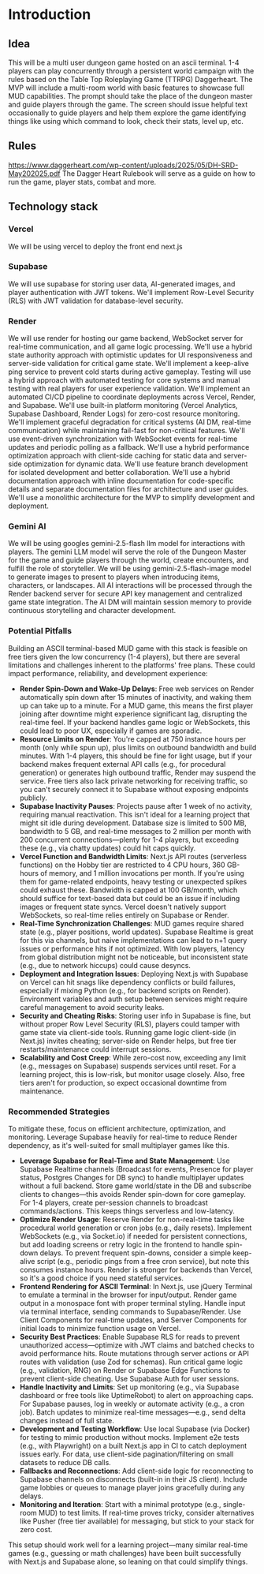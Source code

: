 # Introduction

## Idea

This will be a multi user dungeon game hosted on an ascii terminal. 1-4 players can play concurrently through a persistent world campaign with the rules based on the Table Top Roleplaying Game (TTRPG) Daggerheart. The MVP will include a multi-room world with basic features to showcase full MUD capabilities. The prompt should take the place of the dungeon master and guide players through the game. The screen should issue helpful text occasionally to guide players and help them explore the game identifying things like using which command to look, check their stats, level up, etc.

## Rules

<https://www.daggerheart.com/wp-content/uploads/2025/05/DH-SRD-May202025.pdf>
The Dagger Heart Rulebook will serve as a guide on how to run the game, player stats, combat and more.

## Technology stack

### Vercel

We will be using vercel to deploy the front end next.js

### Supabase

We will use supabase for storing user data, AI-generated images, and player authentication with JWT tokens. We'll implement Row-Level Security (RLS) with JWT validation for database-level security.

### Render

We will use render for hosting our game backend, WebSocket server for real-time communication, and all game logic processing. We'll use a hybrid state authority approach with optimistic updates for UI responsiveness and server-side validation for critical game state. We'll implement a keep-alive ping service to prevent cold starts during active gameplay. Testing will use a hybrid approach with automated testing for core systems and manual testing with real players for user experience validation. We'll implement an automated CI/CD pipeline to coordinate deployments across Vercel, Render, and Supabase. We'll use built-in platform monitoring (Vercel Analytics, Supabase Dashboard, Render Logs) for zero-cost resource monitoring. We'll implement graceful degradation for critical systems (AI DM, real-time communication) while maintaining fail-fast for non-critical features. We'll use event-driven synchronization with WebSocket events for real-time updates and periodic polling as a fallback. We'll use a hybrid performance optimization approach with client-side caching for static data and server-side optimization for dynamic data. We'll use feature branch development for isolated development and better collaboration. We'll use a hybrid documentation approach with inline documentation for code-specific details and separate documentation files for architecture and user guides. We'll use a monolithic architecture for the MVP to simplify development and deployment.

### Gemini AI 

We will be using googles gemini-2.5-flash llm model for interactions with players. The gemini LLM model will serve the role of the Dungeon Master for the game and guide players through the world, create encounters, and fulfill the role of storyteller. We will be using gemini-2.5-flash-image model to generate images to present to players when introducing items, characters, or landscapes. All AI interactions will be processed through the Render backend server for secure API key management and centralized game state integration. The AI DM will maintain session memory to provide continuous storytelling and character development. 


### Potential Pitfalls

Building an ASCII terminal-based MUD game with this stack is feasible on free tiers given the low concurrency (1-4 players), but there are several limitations and challenges inherent to the platforms' free plans. These could impact performance, reliability, and development experience:

- **Render Spin-Down and Wake-Up Delays**: Free web services on Render automatically spin down after 15 minutes of inactivity, and waking them up can take up to a minute. For a MUD game, this means the first player joining after downtime might experience significant lag, disrupting the real-time feel. If your backend handles game logic or WebSockets, this could lead to poor UX, especially if games are sporadic.
- **Resource Limits on Render**: You're capped at 750 instance hours per month (only while spun up), plus limits on outbound bandwidth and build minutes. With 1-4 players, this should be fine for light usage, but if your backend makes frequent external API calls (e.g., for procedural generation) or generates high outbound traffic, Render may suspend the service. Free tiers also lack private networking for receiving traffic, so you can't securely connect it to Supabase without exposing endpoints publicly.
- **Supabase Inactivity Pauses**: Projects pause after 1 week of no activity, requiring manual reactivation. This isn't ideal for a learning project that might sit idle during development. Database size is limited to 500 MB, bandwidth to 5 GB, and real-time messages to 2 million per month with 200 concurrent connections—plenty for 1-4 players, but exceeding these (e.g., via chatty updates) could hit caps quickly.
- **Vercel Function and Bandwidth Limits**: Next.js API routes (serverless functions) on the Hobby tier are restricted to 4 CPU hours, 360 GB-hours of memory, and 1 million invocations per month. If you're using them for game-related endpoints, heavy testing or unexpected spikes could exhaust these. Bandwidth is capped at 100 GB/month, which should suffice for text-based data but could be an issue if including images or frequent state syncs. Vercel doesn't natively support WebSockets, so real-time relies entirely on Supabase or Render.
- **Real-Time Synchronization Challenges**: MUD games require shared state (e.g., player positions, world updates). Supabase Realtime is great for this via channels, but naive implementations can lead to n+1 query issues or performance hits if not optimized. With low players, latency from global distribution might not be noticeable, but inconsistent state (e.g., due to network hiccups) could cause desyncs.
- **Deployment and Integration Issues**: Deploying Next.js with Supabase on Vercel can hit snags like dependency conflicts or build failures, especially if mixing Python (e.g., for backend scripts on Render). Environment variables and auth setup between services might require careful management to avoid security leaks.
- **Security and Cheating Risks**: Storing user info in Supabase is fine, but without proper Row Level Security (RLS), players could tamper with game state via client-side tools. Running game logic client-side (in Next.js) invites cheating; server-side on Render helps, but free tier restarts/maintenance could interrupt sessions.
- **Scalability and Cost Creep**: While zero-cost now, exceeding any limit (e.g., messages on Supabase) suspends services until reset. For a learning project, this is low-risk, but monitor usage closely. Also, free tiers aren't for production, so expect occasional downtime from maintenance.

### Recommended Strategies

To mitigate these, focus on efficient architecture, optimization, and monitoring. Leverage Supabase heavily for real-time to reduce Render dependency, as it's well-suited for small multiplayer games like this.

- **Leverage Supabase for Real-Time and State Management**: Use Supabase Realtime channels (Broadcast for events, Presence for player status, Postgres Changes for DB sync) to handle multiplayer updates without a full backend. Store game world/state in the DB and subscribe clients to changes—this avoids Render spin-down for core gameplay. For 1-4 players, create per-session channels to broadcast commands/actions. This keeps things serverless and low-latency.
- **Optimize Render Usage**: Reserve Render for non-real-time tasks like procedural world generation or cron jobs (e.g., daily resets). Implement WebSockets (e.g., via Socket.io) if needed for persistent connections, but add loading screens or retry logic in the frontend to handle spin-down delays. To prevent frequent spin-downs, consider a simple keep-alive script (e.g., periodic pings from a free cron service), but note this consumes instance hours. Render is stronger for backends than Vercel, so it's a good choice if you need stateful services.
- **Frontend Rendering for ASCII Terminal**: In Next.js, use jQuery Terminal to emulate a terminal in the browser for input/output. Render game output in a monospace font with proper terminal styling. Handle input via terminal interface, sending commands to Supabase/Render. Use Client Components for real-time updates, and Server Components for initial loads to minimize function usage on Vercel.
- **Security Best Practices**: Enable Supabase RLS for reads to prevent unauthorized access—optimize with JWT claims and batched checks to avoid performance hits. Route mutations through server actions or API routes with validation (use Zod for schemas). Run critical game logic (e.g., validation, RNG) on Render or Supabase Edge Functions to prevent client-side cheating. Use Supabase Auth for user sessions.
- **Handle Inactivity and Limits**: Set up monitoring (e.g., via Supabase dashboard or free tools like UptimeRobot) to alert on approaching caps. For Supabase pauses, log in weekly or automate activity (e.g., a cron job). Batch updates to minimize real-time messages—e.g., send delta changes instead of full state.
- **Development and Testing Workflow**: Use local Supabase (via Docker) for testing to mimic production without mocks. Implement e2e tests (e.g., with Playwright) on a built Next.js app in CI to catch deployment issues early. For data, use client-side pagination/filtering on small datasets to reduce DB calls.
- **Fallbacks and Reconnections**: Add client-side logic for reconnecting to Supabase channels on disconnects (built-in in their JS client). Include game lobbies or queues to manage player joins gracefully during any delays.
- **Monitoring and Iteration**: Start with a minimal prototype (e.g., single-room MUD) to test limits. If real-time proves tricky, consider alternatives like Pusher (free tier available) for messaging, but stick to your stack for zero cost.

This setup should work well for a learning project—many similar real-time games (e.g., guessing or math challenges) have been built successfully with Next.js and Supabase alone, so leaning on that could simplify things.